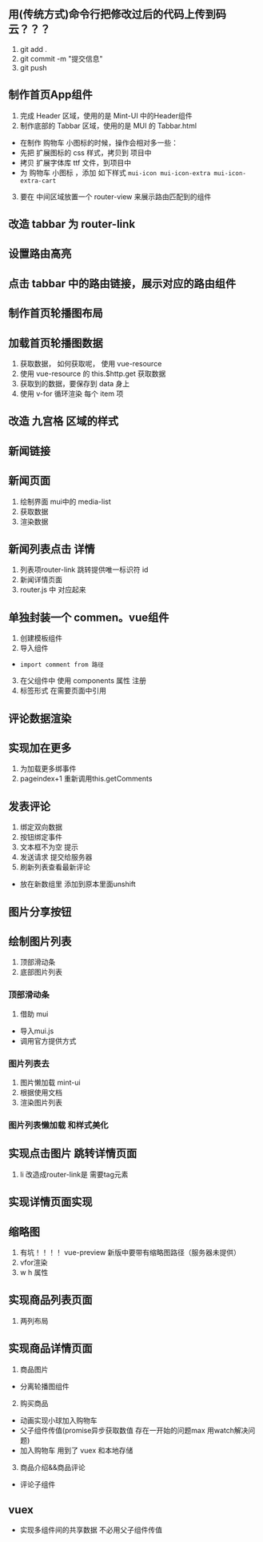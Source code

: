 
## 用(传统方式)命令行把修改过后的代码上传到码云？？？
1. git add .
2. git commit -m "提交信息"
3. git push

## 制作首页App组件
1. 完成 Header 区域，使用的是 Mint-UI 中的Header组件
2. 制作底部的 Tabbar 区域，使用的是 MUI 的 Tabbar.html
 + 在制作 购物车 小图标的时候，操作会相对多一些：
 + 先把 扩展图标的 css 样式，拷贝到 项目中
 + 拷贝 扩展字体库 ttf 文件，到项目中
 + 为 购物车 小图标 ，添加 如下样式 `mui-icon mui-icon-extra mui-icon-extra-cart`
3. 要在 中间区域放置一个 router-view 来展示路由匹配到的组件

## 改造 tabbar 为 router-link

## 设置路由高亮

## 点击 tabbar 中的路由链接，展示对应的路由组件

## 制作首页轮播图布局

## 加载首页轮播图数据
1. 获取数据， 如何获取呢， 使用 vue-resource
2. 使用 vue-resource 的 this.$http.get 获取数据
3. 获取到的数据，要保存到 data 身上
4. 使用 v-for 循环渲染 每个 item 项

## 改造 九宫格 区域的样式

## 新闻链接


## 新闻页面
1. 绘制界面 mui中的 media-list
2. 获取数据
3. 渲染数据  


## 新闻列表点击 详情
1. 列表项router-link  跳转提供唯一标识符 id
2. 新闻详情页面
3. router.js 中 对应起来

##  单独封装一个 commen。vue组件

1. 创建模板组件
2. 导入组件
 +  `import comment from 路径 `
3. 在父组件中 使用 components 属性 注册 
4. 标签形式 在需要页面中引用

## 评论数据渲染

## 实现加在更多
1. 为加载更多绑事件 
2. pageindex+1 重新调用this.getComments

## 发表评论
1. 绑定双向数据
2. 按钮绑定事件
3. 文本框不为空 提示
4. 发送请求 提交给服务器 
5. 刷新列表查看最新评论
 +  放在新数组里 添加到原本里面unshift

 ## 图片分享按钮

 ## 绘制图片列表
 1. 顶部滑动条
 2. 底部图片列表

### 顶部滑动条
1. 借助 mui
+ 导入mui.js
+ 调用官方提供方式


### 图片列表去
1. 图片懒加载 mint-ui
2. 根据使用文档
3. 渲染图片列表

### 图片列表懒加载 和样式美化


## 实现点击图片 跳转详情页面
1. li 改造成router-link是 需要tag元素


##  实现详情页面实现

## 缩略图
1. 有坑！！！！ vue-preview   新版中要带有缩略图路径（服务器未提供）
2. vfor渲染
3. w h 属性

## 实现商品列表页面 
1. 两列布局

## 实现商品详情页面
1. 商品图片
 + 分离轮播图组件
2. 购买商品
 + 动画实现小球加入购物车
 + 父子组件传值(promise异步获取数值 存在一开始的问题max   用watch解决问题)
 + 加入购物车 用到了 vuex  和本地存储
3. 商品介绍&&商品评论
 + 评论子组件



 ## vuex 
+ 实现多组件间的共享数据 不必用父子组件传值 


